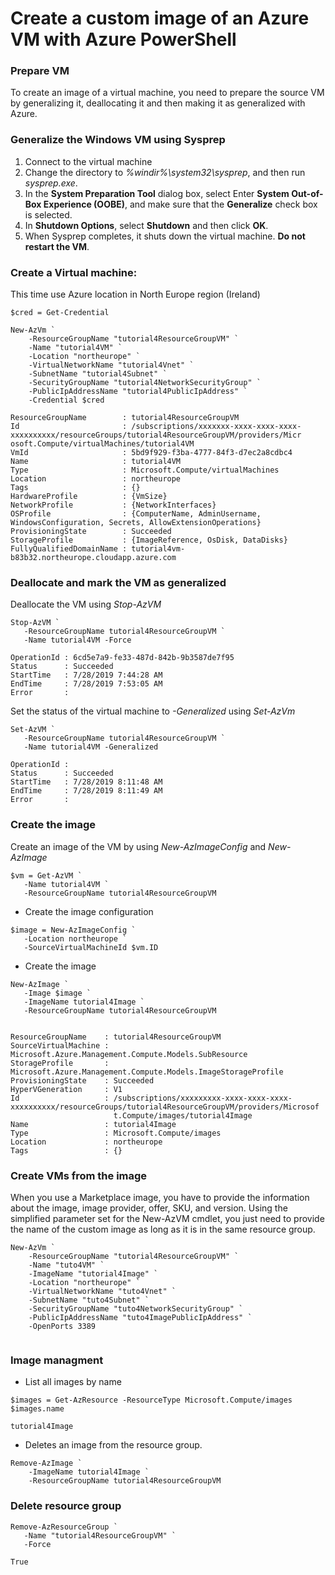 # Create a custom image of an Azure VM with Azure PowerShell
### Prepare VM
To create an image of a virtual machine, you need to prepare the source VM by generalizing it, deallocating it and then making it as generalized with Azure.

### Generalize the Windows VM using Sysprep 
1. Connect to the virtual machine
2. Change the directory to *%windir%\system32\sysprep*, and then run *sysprep.exe*.
3. In the __System Preparation Tool__ dialog box, select Enter __System Out-of-Box Experience (OOBE)__, and make sure that the __Generalize__ check box is selected.
4. In __Shutdown Options__, select __Shutdown__ and then click __OK__.
5. When Sysprep completes, it shuts down the virtual machine. __Do not restart the VM__.

### Create a Virtual machine:
This time use Azure location in North Europe region (Ireland)
```
$cred = Get-Credential

New-AzVm `
    -ResourceGroupName "tutorial4ResourceGroupVM" `
    -Name "tutorial4VM" `
    -Location "northeurope" `
    -VirtualNetworkName "tutorial4Vnet" `
    -SubnetName "tutorial4Subnet" `
    -SecurityGroupName "tutorial4NetworkSecurityGroup" `
    -PublicIpAddressName "tutorial4PublicIpAddress" `
    -Credential $cred

```
```
ResourceGroupName        : tutorial4ResourceGroupVM
Id                       : /subscriptions/xxxxxxx-xxxx-xxxx-xxxx-xxxxxxxxxx/resourceGroups/tutorial4ResourceGroupVM/providers/Micr
osoft.Compute/virtualMachines/tutorial4VM
VmId                     : 5bd9f929-f3ba-4777-84f3-d7ec2a8cdbc4
Name                     : tutorial4VM
Type                     : Microsoft.Compute/virtualMachines
Location                 : northeurope
Tags                     : {}
HardwareProfile          : {VmSize}
NetworkProfile           : {NetworkInterfaces}
OSProfile                : {ComputerName, AdminUsername, WindowsConfiguration, Secrets, AllowExtensionOperations}
ProvisioningState        : Succeeded
StorageProfile           : {ImageReference, OsDisk, DataDisks}
FullyQualifiedDomainName : tutorial4vm-b83b32.northeurope.cloudapp.azure.com
```
### Deallocate and mark the VM as generalized
Deallocate the VM using *Stop-AzVM*
```
Stop-AzVM `
   -ResourceGroupName tutorial4ResourceGroupVM `
   -Name tutorial4VM -Force
```
```
OperationId : 6cd5e7a9-fe33-487d-842b-9b3587de7f95
Status      : Succeeded
StartTime   : 7/28/2019 7:44:28 AM
EndTime     : 7/28/2019 7:53:05 AM
Error       :
```
Set the status of the virtual machine to *-Generalized* using *Set-AzVm*
```
Set-AzVM `
   -ResourceGroupName tutorial4ResourceGroupVM `
   -Name tutorial4VM -Generalized
```
```
OperationId :
Status      : Succeeded
StartTime   : 7/28/2019 8:11:48 AM
EndTime     : 7/28/2019 8:11:49 AM
Error       :
```
### Create the image
Create an image of the VM by using *New-AzImageConfig* and *New-AzImage*
```
$vm = Get-AzVM `
   -Name tutorial4VM `
   -ResourceGroupName tutorial4ResourceGroupVM
```
* Create the image configuration
```
$image = New-AzImageConfig `
   -Location northeurope `
   -SourceVirtualMachineId $vm.ID
```
* Create the image
```
New-AzImage `
   -Image $image `
   -ImageName tutorial4Image `
   -ResourceGroupName tutorial4ResourceGroupVM
```
```

ResourceGroupName    : tutorial4ResourceGroupVM
SourceVirtualMachine : Microsoft.Azure.Management.Compute.Models.SubResource
StorageProfile       : Microsoft.Azure.Management.Compute.Models.ImageStorageProfile
ProvisioningState    : Succeeded
HyperVGeneration     : V1
Id                   : /subscriptions/xxxxxxxxx-xxxx-xxxx-xxxx-xxxxxxxxxx/resourceGroups/tutorial4ResourceGroupVM/providers/Microsof
                       t.Compute/images/tutorial4Image
Name                 : tutorial4Image
Type                 : Microsoft.Compute/images
Location             : northeurope
Tags                 : {}
```
### Create VMs from the image
When you use a Marketplace image, you have to provide the information about the image, image provider, offer, SKU, and version. Using the simplified parameter set for the New-AzVM cmdlet, you just need to provide the name of the custom image as long as it is in the same resource group.
```
New-AzVm `
    -ResourceGroupName "tutorial4ResourceGroupVM" `
    -Name "tuto4VM" `
    -ImageName "tutorial4Image" `
    -Location "northeurope" `
    -VirtualNetworkName "tuto4Vnet" `
    -SubnetName "tuto4Subnet" `
    -SecurityGroupName "tuto4NetworkSecurityGroup" `
    -PublicIpAddressName "tuto4ImagePublicIpAddress" `
    -OpenPorts 3389
```
```
```

### Image managment

* List all images by name
```
$images = Get-AzResource -ResourceType Microsoft.Compute/images 
$images.name
```
```
tutorial4Image
```
* Deletes an image from the resource group.
```
Remove-AzImage `
    -ImageName tutorial4Image `
	-ResourceGroupName tutorial4ResourceGroupVM
```

### Delete resource group
```
Remove-AzResourceGroup `
   -Name "tutorial4ResourceGroupVM" `
   -Force
```
```
True
```
